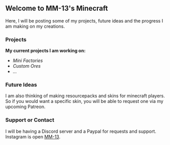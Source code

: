## Welcome to MM-13's Minecraft

Here, I will be posting some of my projects, future ideas and the progress I am making on my creations.

### Projects


**My current projects I am working on:**

- _Mini Factories_
- _Custom Ores_
- _..._


### Future Ideas

I am also thinking of making resourcepacks and skins for minecraft players. So if you would want a specific skin, you will be able to request one via my upcoming Patreon.

### Support or Contact

I will be having a Discord server and a Paypal for requests and support.
Instagram is open [MM-13](https://www.instagram.com/mm_13_2022/).

